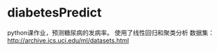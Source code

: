 # diabetesPredict
python课作业，预测糖尿病的发病率。
使用了线性回归和聚类分析
数据集：http://archive.ics.uci.edu/ml/datasets.html
